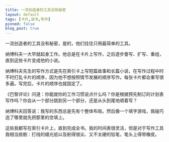 ```yaml
---
title: 一流创造者的工具没有秘密
layout: default
tags: [卡片,读书,写作]
pinned: false
blog_post: true
---
```


一流创造者的工具没有秘密，是的，他们往往只用最简单的工具。

纳博科夫一大早就起身工作。他总是在卡片上写作，之后逐步誊写、扩写、重组，直到这些卡片变成他的小说。

纳博科夫先生的写作方式是先在索引卡上写短篇故事和长篇小说，在写作过程中时不时打乱卡片的顺序，因为他不想按照情节发展的顺序写作。每张卡片都会重写很多遍。写完后，卡片的顺序也就固定了。

《巴黎评论》问道：你能就你的工作习惯说点什么吗？你是根据预先制订的计划表写作吗？你会从一个部分跳到另一个部分，还是从头到尾地顺着写？

纳博科夫回答说：我写的东西总是先有个整体布局。然后像一个填字游戏，我碰巧选了哪里就先把那里的空填上。

这些我都写在索引卡片上，直到完成全书。我的时间表很灵活，但是对于写作工具我相当挑剔：打线的蜡光纸以及削得很尖、又不太硬的铅笔，笔头上得带橡皮。

